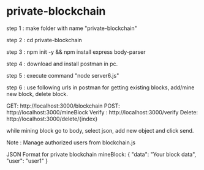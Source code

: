 # private-blockchain

step 1 : make folder with name "private-blockchain"

step 2 : cd private-blockchain

step 3 : npm init -y && npm install express body-parser

step 4 : download and install postman in pc.

step 5 : execute command "node server6.js"

step 6 : use following urls in postman for getting existing blocks, add/mine new block, delete block.

GET: http://localhost:3000/blockchain POST: http://localhost:3000/mineBlock Verify : http://localhost:3000/verify Delete: http://localhost:3000/delete/{index}

while mining block go to body, select json, add new object and click send.

Note : Manage authorized users from blockchain.js

JSON Format for private blockchain mineBlock:
{
    "data": "Your block data",
    "user": "user1"
}
